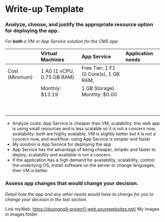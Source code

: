 # Write-up Template

### Analyze, choose, and justify the appropriate resource option for deploying the app.

*For **both** a VM or App Service solution for the CMS app:*

|                | Virtual Machines                      | App Service                            | Application needs            |
| :------------- |:--------------------------------------| :--------------------------------------|:-----------------------------|
| Cost (Minimum) | 1 A0 (1 vCPU, 0.75 GB RAM).           | Free Tier; 1 F1 (0 Core(s), 1 GB RAM,  |                              |
|                | Monthly: $13.19                       |  1 GB Storage). Monthly: $0.00         |                              |
|                |                                       |                                        |                              |
|                |                                       |                                        |                              |
|                |                                       |                                        |                              |
|                |                                       |                                        |                              |
|                |                                       |                                        |                              |
|                |                                       |                                        |                              |
|                |                                       |                                        |                              |
|                |                                       |                                        |                              |
|                |                                       |                                        |                              |

- Analyze costs: App Service is cheaper than VM, scalability: this web app is using small resources and is less scalable so it is not a concern now, availability: both are highly available, VM is slightly better but it is not a concern now, and workflow: using App Service is simpler and faster
- My solution is App Service for deploying the app
- App Service has the advantage of being cheaper, simpler and faster to deploy, scalability and available is not a concern.
- If the application has a high demand for availability, scalability, control the underlying OS, install software on the server or change languages, then VM is better.

### Assess app changes that would change your decision.

*Detail how the app and any other needs would have to change for you to change your decision in the last section.* 

Link myWeb: https://duongnq9-project1-web.azurewebsites.net/
My images in images folder